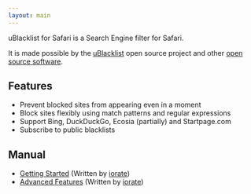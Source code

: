 ```yaml
---
layout: main
---
```


uBlacklist for Safari is a Search Engine filter for Safari. 

It is made possible by the [uBlacklist](https://iorate.github.io/ublacklist/) open source project and other [open source software](/other-licence).

## Features

* Prevent blocked sites from appearing even in a moment
* Block sites flexibly using match patterns and regular expressions
* Support Bing, DuckDuckGo, Ecosia (partially) and Startpage.com
* Subscribe to public blacklists

## Manual

* [Getting Started](https://iorate.github.io/ublacklist/getting-started) (Written by [iorate](https://twitter.com/iorate))
* [Advanced Features](https://iorate.github.io/ublacklist/advanced-features) (Written by [iorate](https://twitter.com/iorate))